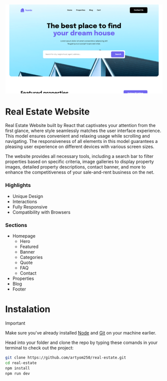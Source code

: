 ![Example Image](./public/final.png)

# Real Estate Website

Real Estate Website built by React that captivates your attention from the first glance, where style seamlessly matches the user interface experience. This model ensures convenient and relaxing usage while scrolling and navigating. The responsiveness of all elements in this model guarantees a pleasing user experience on different devices with various screen sizes.

The website provides all necessary tools, including a search bar to filter properties based on specific criteria, image galleries to display property images, detailed property descriptions, contact banner, and more to enhance the competitiveness of your sale-and-rent business on the net.

### Highlights

* Unique Design
* Interactions
* Fully Responsive
* Compatibility with Browsers

### Sections

* Homepage
    * Hero
    * Featured
    * Banner
    * Categories
    * Quote
    * FAQ
    * Contact
* Properties
* Blog
* Footer

# Instalation

> [!IMPORTANT]
> Make sure you've already installed [Node](https://nodejs.org/en) and [Git](https://git-scm.com/) on your machine earlier.

Head into your folder and clone the repo by typing these comands in your terminal to check out the project:

```bash
git clone https://github.com/artyom250/real-estate.git
cd real-estate
npm install
npm run dev
```